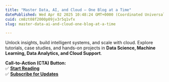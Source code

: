 ```yaml
---
title: "Master Data, AI, and Cloud – One Blog at a Time"
datePublished: Wed Apr 02 2025 10:48:24 GMT+0000 (Coordinated Universal Time)
cuid: cm8zt08f2000p09jv3r5q1vfx
slug: master-data-ai-and-cloud-one-blog-at-a-time

---
```


Unlock insights, build intelligent systems, and scale with cloud. Explore tutorials, case studies, and hands-on projects in **Data Science, Machine Learning, Data Analytics, and Cloud Support**.

**Call-to-Action (CTA) Button:**  
✅ [**Start Reading**](https://codepulseai.hashnode.dev/home#latest-posts)  
✅ [**Subscribe for Updates**](https://codepulseai.hashnode.dev/home#subscribe)